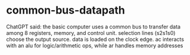 # common-bus-datapath
ChatGPT said: the basic computer uses a common bus to transfer data among 8 registers, memory, and control unit. selection lines (s2s1s0) choose the output source. data is loaded on the clock edge. ac interacts with an alu for logic/arithmetic ops, while ar handles memory addresses

